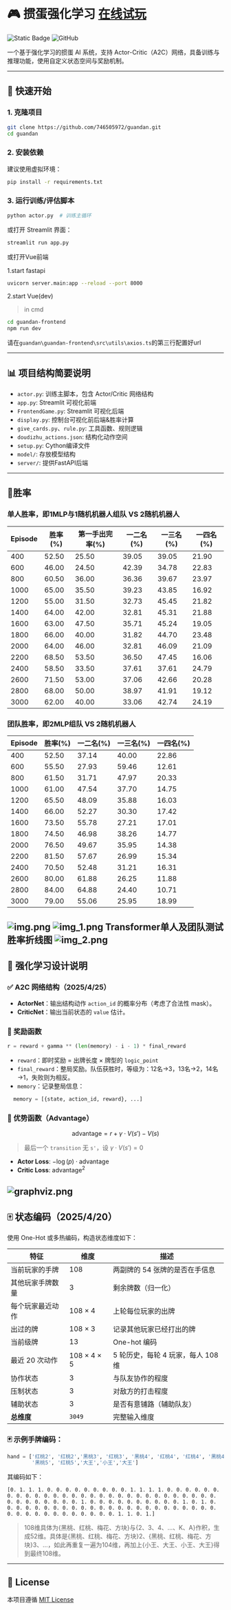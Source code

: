 # 🎮 掼蛋强化学习 [在线试玩](https://guandan.streamlit.app/)

![Static Badge](https://img.shields.io/badge/ver.-1.4.1-E85889)
![GitHub](https://img.shields.io/github/license/746505972/guandan?logo=github)

一个基于强化学习的掼蛋 AI 系统，支持 Actor-Critic（A2C）网络，具备训练与推理功能，使用自定义状态空间与奖励机制。

---

## 🚀 快速开始

### 1. 克隆项目

```bash
git clone https://github.com/746505972/guandan.git
cd guandan
```

### 2. 安装依赖

建议使用虚拟环境：

```bash
pip install -r requirements.txt
```

### 3. 运行训练/评估脚本

```bash
python actor.py  # 训练主循环
```

或打开 Streamlit 界面：

```bash
streamlit run app.py
```

或打开Vue前端

1.start fastapi
```bash
uvicorn server.main:app --reload --port 8000
```

2.start Vue(dev)

>in cmd
```bash
cd guandan-frontend
npm run dev
```

请在`guandan\guandan-frontend\src\utils\axios.ts`的第三行配置好url

---

## 📊 项目结构简要说明

- `actor.py`: 训练主脚本，包含 Actor/Critic 网络结构
- `app.py`: Streamlit 可视化前端
- `FrontendGame.py`: Streamlit 可视化后端
- `display.py`: 控制台可视化前后端&胜率计算
- `give_cards.py`、`rule.py`: 工具函数、规则逻辑
- `doudizhu_actions.json`: 结构化动作空间
- `setup.py`: Cython编译文件
- `model/`: 存放模型结构
- `server/`: 提供FastAPI后端

---

## 👑胜率
### 单人胜率，即1MLP与1随机机器人组队 VS 2随机机器人
| Episode | 胜率(%) | 第一手出完率(%) | 一二名(%) | 一三名(%) | 一四名(%) |
|---------|--------|---------------|----------|----------|----------|
| 400     | 52.50  | 25.50         | 39.05    | 39.05    | 21.90    |
| 600     | 46.00  | 24.50         | 42.39    | 34.78    | 22.83    |
| 800     | 60.50  | 36.00         | 36.36    | 39.67    | 23.97    |
| 1000    | 65.00  | 35.50         | 39.23    | 43.85    | 16.92    |
| 1200    | 55.00  | 31.50         | 32.73    | 45.45    | 21.82    |
| 1400    | 64.00  | 42.00         | 32.81    | 45.31    | 21.88    |
| 1600    | 63.00  | 47.50         | 35.71    | 45.24    | 19.05    |
| 1800    | 66.00  | 40.00         | 31.82    | 44.70    | 23.48    |
| 2000    | 64.00  | 46.00         | 32.81    | 46.09    | 21.09    |
| 2200    | 68.50  | 53.50         | 36.50    | 47.45    | 16.06    |
| 2400    | 58.50  | 33.50         | 37.61    | 37.61    | 24.79    |
| 2600    | 71.50  | 53.00         | 37.06    | 42.66    | 20.28    |
| 2800    | 68.00  | 50.00         | 38.97    | 41.91    | 19.12    |
| 3000    | 62.00  | 40.00         | 33.06    | 42.74    | 24.19    |

### 团队胜率，即2MLP组队 VS 2随机机器人
| Episode | 胜率(%) | 一二名(%) | 一三名(%) | 一四名(%) |
|---------|--------|----------|----------|----------|
| 400     | 52.50  | 37.14    | 40.00    | 22.86    |
| 600     | 55.50  | 27.93    | 59.46    | 12.61    |
| 800     | 61.50  | 31.71    | 47.97    | 20.33    |
| 1000    | 61.00  | 47.54    | 37.70    | 14.75    |
| 1200    | 65.50  | 48.09    | 35.88    | 16.03    |
| 1400    | 66.00  | 52.27    | 30.30    | 17.42    |
| 1600    | 73.50  | 55.78    | 27.21    | 17.01    |
| 1800    | 74.50  | 46.98    | 38.26    | 14.77    |
| 2000    | 76.50  | 49.67    | 35.95    | 14.38    |
| 2200    | 81.50  | 57.67    | 26.99    | 15.34    |
| 2400    | 70.50  | 52.48    | 31.21    | 16.31    |
| 2600    | 80.00  | 61.88    | 26.25    | 11.88    |
| 2800    | 84.00  | 64.88    | 24.40    | 10.71    |
| 3000    | 79.00  | 55.06    | 25.95    | 18.99    |

![img.png](img.png)
![img_1.png](img_1.png)
**Transformer单人及团队测试胜率折线图**
![img_2.png](img_2.png)
---
## 🧠 强化学习设计说明

### ✅ A2C 网络结构（2025/4/25）

- **ActorNet**：输出结构动作 `action_id` 的概率分布（考虑了合法性 mask）。
- **CriticNet**：输出当前状态的 `value` 估计。

### 🎯 奖励函数

```python
r = reward + gamma ** (len(memory) - i - 1) * final_reward
```

- `reward`：即时奖励 = 出牌长度 × 牌型的 `logic_point`
- `final_reward`：整局奖励。队伍获胜时，等级为：12名→3，13名→2，14名→1，失败则为相反。
- `memory`：记录整局信息：
```python
  memory = [{state, action_id, reward}, ...]
 ```

### 🧮 优势函数（Advantage）

$$
\text{advantage} = r + \gamma \cdot V(s') - V(s)
$$

> 最后一个 `transition` 无 `s'`，设 $\gamma \cdot V(s') = 0$

- **Actor Loss**: $-\log(p) \cdot \text{advantage}$
- **Critic Loss**: $\text{advantage}^2$

![graphviz.png](graphviz.png)
---

## 🀄 状态编码（2025/4/20）

使用 One-Hot 或多热编码，构造状态维度如下：

| 特征             | 维度            | 描述                               |
|------------------|------------------|------------------------------------|
| 当前玩家的手牌     | 108              | 两副牌的 54 张牌的是否在手信息         |
| 其他玩家手牌数量    | 3                | 剩余牌数（归一化）                     |
| 每个玩家最近动作    | 108 × 4          | 上轮每位玩家的出牌                     |
| 出过的牌          | 108 × 3          | 记录其他玩家已经打出的牌                |
| 当前级牌         | 13               | One-hot 编码                         |
| 最近 20 次动作    | 108 × 4 × 5      | 5 轮历史，每轮 4 玩家，每人 108 维       |
| 协作状态         | 3                | 与队友协作的程度                      |
| 压制状态         | 3                | 对敌方的打击程度                      |
| 辅助状态         | 3                | 是否有意铺路（辅助队友）               |
| **总维度**        | `3049`           | 完整输入维度                         |

### 🃏 示例手牌编码：

```python
hand = ['红桃2', '红桃2','黑桃3', '红桃3', '黑桃4', '红桃4', '红桃4', '黑桃4',
        '黑桃5', '红桃5','大王','小王','大王']
```

其编码如下：

```
[0. 1. 1. 1. 0. 0. 0. 0. 0. 0. 0. 0. 0. 1. 1. 1. 1. 0. 0. 0. 0. 0. 0. 0. 0. 0. 0. 0. 0. 0. 0. 0. 0. 0. 0. 0. 0. 0. 0. 0. 0. 0. 0. 0. 0. 0. 0. 0. 0. 0. 0. 0. 0. 0. 1. 0. 0. 0. 0. 0. 0. 0. 0. 0. 0. 1. 0. 1. 0. 0. 0. 0. 0. 0. 0. 0. 0. 0. 0. 0. 0. 0. 0. 0. 0. 0. 0. 0. 0. 0. 0. 0. 0. 0. 0. 0. 0. 0. 0. 0. 0. 0. 0. 0. 1. 1. 0. 1.]
```
>108维具体为{黑桃、红桃、梅花、方块}与{2、3、4、…、K、A}作积，生成52维。具体是{黑桃、红桃、梅花、方块}2、{黑桃、红桃、梅花、方块}3、…，如此再重复一遍为104维，再加上{小王、大王、小王、大王}得到最终108维。
---
## 📄 License

本项目遵循 [MIT License](https://github.com/746505972/guandan/blob/main/LICENSE)
